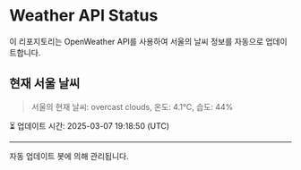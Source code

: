 
# Weather API Status

이 리포지토리는 OpenWeather API를 사용하여 서울의 날씨 정보를 자동으로 업데이트합니다.

## 현재 서울 날씨
> 서울의 현재 날씨: overcast clouds, 온도: 4.1°C, 습도: 44%

⏳ 업데이트 시간: 2025-03-07 19:18:50 (UTC)

---
자동 업데이트 봇에 의해 관리됩니다.
